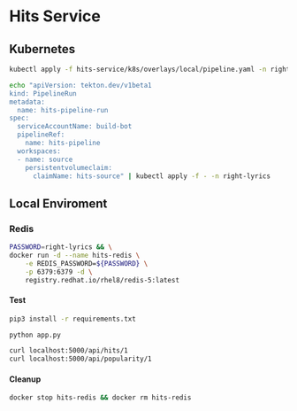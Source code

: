 # Hits Service

## Kubernetes

```bash  
kubectl apply -f hits-service/k8s/overlays/local/pipeline.yaml -n right-lyrics

echo "apiVersion: tekton.dev/v1beta1
kind: PipelineRun
metadata:
  name: hits-pipeline-run
spec:
  serviceAccountName: build-bot
  pipelineRef:
    name: hits-pipeline
  workspaces:
  - name: source
    persistentvolumeclaim:
      claimName: hits-source" | kubectl apply -f - -n right-lyrics
```    

## Local Enviroment

### Redis

```bash
PASSWORD=right-lyrics && \
docker run -d --name hits-redis \
    -e REDIS_PASSWORD=${PASSWORD} \
    -p 6379:6379 -d \
    registry.redhat.io/rhel8/redis-5:latest
```

#### Test

```bash
pip3 install -r requirements.txt

python app.py

curl localhost:5000/api/hits/1
curl localhost:5000/api/popularity/1
```

#### Cleanup

```bash
docker stop hits-redis && docker rm hits-redis
```
